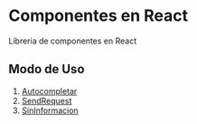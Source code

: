 # Componentes en React

Libreria de componentes en React

## Modo de Uso

1. [Autocompletar](./docs/componentes/Autocompletar.md)
2. [SendRequest](./docs/componentes/Request.md)
3. [SinInformacion](./docs/componentes/SinInformacion.md)



